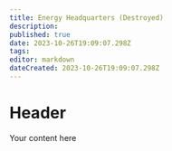 ```yaml
---
title: Energy Headquarters (Destroyed)
description: 
published: true
date: 2023-10-26T19:09:07.298Z
tags: 
editor: markdown
dateCreated: 2023-10-26T19:09:07.298Z
---
```


# Header
Your content here